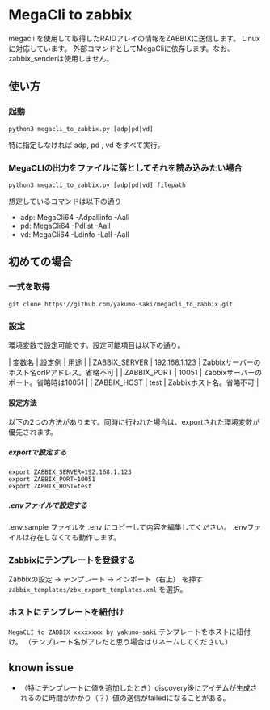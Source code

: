 # MegaCli to zabbix

megacli を使用して取得したRAIDアレイの情報をZABBIXに送信します。
Linuxに対応しています。
外部コマンドとしてMegaCliに依存します。なお、zabbix_senderは使用しません。

## 使い方

### 起動

`python3 megacli_to_zabbix.py [adp|pd|vd]`

特に指定しなければ adp, pd , vd をすべて実行。

### MegaCLIの出力をファイルに落としてそれを読み込みたい場合

`python3 megacli_to_zabbix.py [adp|pd|vd] filepath` 

想定しているコマンドは以下の通り

* adp: MegaCli64 -Adpallinfo -Aall
* pd: MegaCli64  -Pdlist -Aall
* vd: MegaCli64 -Ldinfo -Lall -Aall

## 初めての場合

### 一式を取得

`git clone https://github.com/yakumo-saki/megacli_to_zabbix.git`

### 設定

環境変数で設定可能です。設定可能項目は以下の通り。

| 変数名 | 設定例 | 用途 | 
| ZABBIX_SERVER | 192.168.1.123 | Zabbixサーバーのホスト名orIPアドレス。省略不可 |
| ZABBIX_PORT | 10051 | Zabbixサーバーのポート。省略時は10051 |
| ZABBIX_HOST | test | Zabbixホスト名。省略不可 |

#### 設定方法

以下の2つの方法があります。同時に行われた場合は、exportされた環境変数が優先されます。

##### exportで設定する 

```
export ZABBIX_SERVER=192.168.1.123
export ZABBIX_PORT=10051
export ZABBIX_HOST=test
```

##### .envファイルで設定する

.env.sample ファイルを .env にコピーして内容を編集してください。
.envファイルは存在しなくても動作します。

### Zabbixにテンプレートを登録する

Zabbixの設定 → テンプレート → インポート（右上） を押す
`zabbix_templates/zbx_export_templates.xml` を選択。

### ホストにテンプレートを紐付け

`MegaCLI to ZABBIX xxxxxxxx by yakumo-saki` テンプレートをホストに紐付け。
（テンプレート名がアレだと思う場合はリネームしてください。）

## known issue

* （特にテンプレートに値を追加したとき）discovery後にアイテムが生成されるのに時間がかかり（？）値の送信がfailedになることがある。
